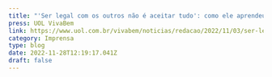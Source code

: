 ```yaml
---
title: "'Ser legal com os outros não é aceitar tudo': como ele aprendeu diferença?"
press: UOL VivaBem
link: https://www.uol.com.br/vivabem/noticias/redacao/2022/11/03/ser-legal-com-os-outros-nao-e-aceitar-tudo-como-ele-aprendeu-diferenca.htm
category: Imprensa
type: blog
date: 2022-11-28T12:19:17.041Z
draft: false
---
```

